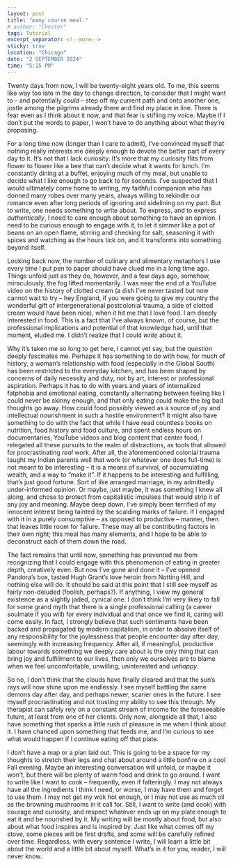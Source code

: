 ```yaml
---
layout: post
title: "many course meal."
# author: "Chester"
tags: Tutorial
excerpt_separator: <!--more-->
sticky: true
location: "Chicago"
date: "2 SEPTEMBER 2024"
time: "5:15 PM"
---
```


Twenty days from now, I will be twenty-eight years old. To me, this seems like way too late in the day to change direction, to consider that I might want to – and potentially *could* – step off my current path and onto another one, jostle among the pilgrims already there and find my place in line. There is fear even as I think about it now, and that fear is stifling my voice. Maybe if I don’t put the words to paper, I won’t have to do anything about what they’re proposing. 

For a long time now (longer than I care to admit), I’ve convinced myself that nothing really interests me deeply enough to devote the better part of every day to it. It’s not that I lack curiosity. It’s more that my curiosity flits from flower to flower like a bee that can’t decide what it wants for lunch. I’m constantly dining at a buffet, enjoying much of my meal, but unable to decide what I like enough to go back to for seconds. I’ve suspected that I would ultimately come home to writing, my faithful companion who has donned many robes over many years, always willing to rekindle our romance even after long periods of ignoring and sidelining on my part. But to write, one needs something to write about. To express, and to express *authentically*, I need to care enough about something to have an opinion. I need to be curious enough to engage with it, to let it simmer like a pot of beans on an open flame, stirring and checking for salt, seasoning it with spices and watching as the hours tick on, and it transforms into something beyond itself. 

Looking back now, the number of culinary and alimentary metaphors I use every time I put pen to paper should have clued me in a long time ago. Things unfold just as they do, however, and a few days ago, somehow, miraculously, the fog lifted momentarily. I was near the end of a YouTube video on the history of clotted cream (a dish I’ve never tasted but now cannot wait to try – hey England, if you were going to give my country the wonderful gift of intergenerational postcolonial trauma, a side of clotted cream would have been nice), when it hit me that I love food. I am deeply interested in food. This is a fact that I’ve always known, of course, but the professional implications and potential of that knowledge had, until that moment, eluded me. I didn’t realize that I could *write* about it.

Why it’s taken me so long to get here, I cannot yet say, but the question deeply fascinates me. Perhaps it has something to do with how, for much of history, a woman’s relationship with food (especially in the Global South) has been restricted to the everyday kitchen, and has been shaped by concerns of daily necessity and duty, not by art, interest or professional aspiration. Perhaps it has to do with years and years of internalized fatphobia and emotional eating, constantly alternating between feeling like I could never be skinny enough, and that only eating could make the big bad thoughts go away. How could food possibly viewed as a source of joy and intellectual nourishment in such a hostile environment? It might also have something to do with the fact that while I have read countless books on nutrition, food history and food culture, and spent endless hours on documentaries, YouTube videos and blog content that center food, I relegated all these pursuits to the realm of distractions, as tools that allowed for procrastinating *real* work. After all, the aforementioned colonial trauma taught my Indian parents well that work (or whatever one does full-time) is not meant to be interesting – it is a means of survival, of accumulating wealth, and a way to “make it”. If it happens to be interesting and fulfilling, that’s just good fortune. Sort of like arranged marriage, in my admittedly under-informed opinion. Or maybe, just maybe, it was something I knew all along, and chose to protect from capitalistic impulses that would strip it of any joy and meaning. Maybe deep down, I’ve simply been terrified of my innocent interest being tainted by the scalding marks of failure. If I engaged with it in a purely consumptive – as opposed to productive – manner, then that leaves little room for failure. These may all be contributing factors in their own right; this meal has many elements, and I hope to be able to deconstruct each of them down the road. 

The fact remains that until now, something has prevented me from recognizing that I could engage with this phenomenon of eating in greater depth, creatively even. But now I’ve gone and done it – I’ve opened Pandora’s box, tasted Hugh Grant’s love heroin from Notting Hill, and nothing else will do. It should be said at this point that I still see myself as fairly non-deluded (foolish, perhaps?). If anything, I view my general existence as a slightly jaded, cynical one. I don’t think I’m very likely to fall for some grand myth that there is a single professional calling (a career soulmate if you will) for every individual and that once we find it, caring will come easily. In fact, I strongly believe that such sentiments have been backed and propagated by modern capitalism, in order to absolve itself of any responsibility for the joylessness that people encounter day after day, seemingly with increasing frequency. After all, if meaningful, productive labour towards something we deeply care about is the only thing that can bring joy and fulfillment to our lives, then only we ourselves are to blame when we feel uncomfortable, unwilling, uninterested and *unhappy.* 

So no, I don’t think that the clouds have finally cleared and that the sun’s rays will now shine upon me endlessly. I see myself battling the same demons day after day, and perhaps newer, scarier ones in the future. I see myself procrastinating and not trusting my ability to see this through. My therapist can safely rely on a constant stream of income for the foreseeable future, at least from one of her clients. Only *now*, alongside all that, I also have something that sparks a little rush of pleasure in me when I think about it. I have chanced upon something that feeds me, and I’m curious to see what would happen if I continue eating off that plate. 

I don’t have a map or a plan laid out. This is going to be a space for my thoughts to stretch their legs and chat about around a little bonfire on a cool Fall evening. Maybe an interesting conversation will unfold, or maybe it won’t, but there will be plenty of warm food and drink to go around. I want to write like I want to cook – frequently, even if falteringly. I may not always have all the ingredients I think I need, or worse, I may have them and forget to use them. I may not get my wok hot enough, or I may not use as much oil as the browning mushrooms in it call for. Still, I want to write (and cook) with courage and curiosity, and respect whatever ends up on my plate enough to eat it and be nourished by it. My writing will be mostly about food, but also about what food inspires and is inspired by. Just like what comes off my stove, some pieces will be first drafts, and some will be carefully refined over time. Regardless, with every sentence I write, I will learn a little bit about the world and a little bit about myself. What’s in it for you, reader, I will never know.
